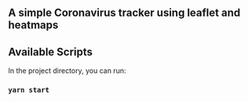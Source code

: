 ## A simple Coronavirus tracker using leaflet and heatmaps



## Available Scripts

In the project directory, you can run:

### `yarn start`
